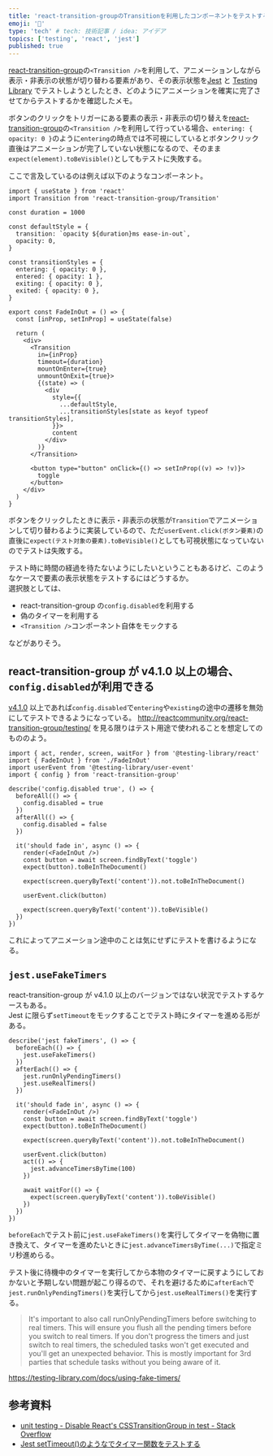 ```yaml
---
title: 'react-transition-groupのTransitionを利用したコンポーネントをテストするとき'
emoji: '💬'
type: 'tech' # tech: 技術記事 / idea: アイデア
topics: ['testing', 'react', 'jest']
published: true
---
```


[react-transition-group](https://reactcommunity.org/react-transition-group/)の`<Transition />`を利用して、アニメーションしながら表示・非表示の状態が切り替わる要素があり、その表示状態を[Jest](https://jestjs.io/ja/) と [Testing Library](https://testing-library.com/) でテストしようとしたとき、どのようにアニメーションを確実に完了させてからテストするかを確認したメモ。

ボタンのクリックをトリガーにある要素の表示・非表示の切り替えを[react-transition-group](https://reactcommunity.org/react-transition-group/)の`<Transition />`を利用して行っている場合、`entering: { opacity: 0 }`のように`entering`の時点では不可視にしているとボタンクリック直後はアニメーションが完了していない状態になるので、そのまま`expect(element).toBeVisible()`としてもテストに失敗する。

ここで言及しているのは例えば以下のようなコンポーネント。

```tsx
import { useState } from 'react'
import Transition from 'react-transition-group/Transition'

const duration = 1000

const defaultStyle = {
  transition: `opacity ${duration}ms ease-in-out`,
  opacity: 0,
}

const transitionStyles = {
  entering: { opacity: 0 },
  entered: { opacity: 1 },
  exiting: { opacity: 0 },
  exited: { opacity: 0 },
}

export const FadeInOut = () => {
  const [inProp, setInProp] = useState(false)

  return (
    <div>
      <Transition
        in={inProp}
        timeout={duration}
        mountOnEnter={true}
        unmountOnExit={true}>
        {(state) => (
          <div
            style={{
              ...defaultStyle,
              ...transitionStyles[state as keyof typeof transitionStyles],
            }}>
            content
          </div>
        )}
      </Transition>

      <button type="button" onClick={() => setInProp((v) => !v)}>
        toggle
      </button>
    </div>
  )
}
```

ボタンをクリックしたときに表示・非表示の状態が`Transition`でアニメーションして切り替わるように実装しているので、ただ`userEvent.click(ボタン要素)`の直後に`expect(テスト対象の要素).toBeVisible()`としても可視状態になっていないのでテストは失敗する。

テスト時に時間の経過を待たないようにしたいということもあるけど、このようなケースで要素の表示状態をテストするにはどうするか。  
選択肢としては、

- react-transition-group の`config.disabled`を利用する
- 偽のタイマーを利用する
- `<Transition />`コンポーネント自体をモックする

などがありそう。

## react-transition-group が v4.1.0 以上の場合、`config.disabled`が利用できる

[v4.1.0](https://github.com/reactjs/react-transition-group/releases/tag/v4.1.0) 以上であれば`config.disabled`で`entering`や`existing`の途中の遷移を無効にしてテストできるようになっている。 http://reactcommunity.org/react-transition-group/testing/ を見る限りはテスト用途で使われることを想定してのもののよう。

```tsx
import { act, render, screen, waitFor } from '@testing-library/react'
import { FadeInOut } from './FadeInOut'
import userEvent from '@testing-library/user-event'
import { config } from 'react-transition-group'

describe('config.disabled true', () => {
  beforeAll(() => {
    config.disabled = true
  })
  afterAll(() => {
    config.disabled = false
  })

  it('should fade in', async () => {
    render(<FadeInOut />)
    const button = await screen.findByText('toggle')
    expect(button).toBeInTheDocument()

    expect(screen.queryByText('content')).not.toBeInTheDocument()

    userEvent.click(button)

    expect(screen.queryByText('content')).toBeVisible()
  })
})
```

これによってアニメーション途中のことは気にせずにテストを書けるようになる。

## `jest.useFakeTimers`

react-transition-group が v4.1.0 以上のバージョンではない状況でテストするケースもある。  
Jest に限らず`setTimeout`をモックすることでテスト時にタイマーを進める形がある。

```tsx
describe('jest fakeTimers', () => {
  beforeEach(() => {
    jest.useFakeTimers()
  })
  afterEach(() => {
    jest.runOnlyPendingTimers()
    jest.useRealTimers()
  })

  it('should fade in', async () => {
    render(<FadeInOut />)
    const button = await screen.findByText('toggle')
    expect(button).toBeInTheDocument()

    expect(screen.queryByText('content')).not.toBeInTheDocument()

    userEvent.click(button)
    act(() => {
      jest.advanceTimersByTime(100)
    })

    await waitFor(() => {
      expect(screen.queryByText('content')).toBeVisible()
    })
  })
})
```

`beforeEach`でテスト前に`jest.useFakeTimers()`を実行してタイマーを偽物に置き換えて、タイマーを進めたいときに`jest.advanceTimersByTime(...)`で指定ミリ秒進めらる。

テスト後に待機中のタイマーを実行してから本物のタイマーに戻すようにしておかないと予期しない問題が起こり得るので、それを避けるために`afterEach`で`jest.runOnlyPendingTimers()`を実行してから`jest.useRealTimers()`を実行する。

> It's important to also call runOnlyPendingTimers before switching to real timers. This will ensure you flush all the pending timers before you switch to real timers. If you don't progress the timers and just switch to real timers, the scheduled tasks won't get executed and you'll get an unexpected behavior. This is mostly important for 3rd parties that schedule tasks without you being aware of it.

https://testing-library.com/docs/using-fake-timers/

## 参考資料

- [unit testing - Disable React's CSSTransitionGroup in test - Stack Overflow](https://stackoverflow.com/questions/36550906/disable-reacts-csstransitiongroup-in-test)
- [Jest setTimeout()のようなでタイマー関数をテストする](https://zenn.dev/azukiazusa/articles/67e059d7b7f3c7)
